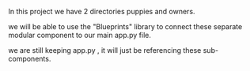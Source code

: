 In this project we have 2 directories puppies and owners.

we will be able to use the "Blueprints" library to connect these separate modular component to our main app.py file.

we are still keeping app.py , it will just be referencing these sub-components.